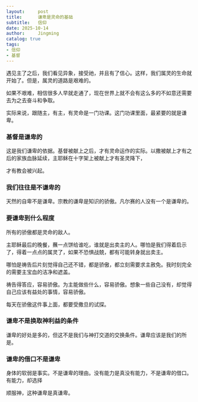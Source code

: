 ```yaml
---
layout:     post
title:      谦卑是灵命的基础
subtitle:   信仰
date: 2025-10-14
author:     Jingming
catalog: true
tags: 
- 信仰
- 基督
---
```


遇见主了之后，我们看见异象，接受祂，并且有了信心。这样，我们属灵的生命就开始了。但是，属灵的道路是艰难的。

如果不艰难，相信很多人早就走通了，现在世界上就不会有这么多的不如意还需要去为之去奋斗和争取。

实际来说，跟随主，有主，有灵命是一门功课。这门功课里面，最紧要的就是谦卑。

### 基督是谦卑的

这是我们谦卑的依据。基督被献上之后，才有灵命运作的实际。以撒被献上才有之后的家族血脉延续，主耶稣在十字架上被献上才有圣灵降下，

才有教会被兴起。

### 我们往往是不谦卑的

天然的自卑不是谦卑。宗教的谦卑是知识的骄傲。凡尔赛的人没有一个是谦卑的。

### 要谦卑到什么程度

所有的骄傲都是灵命的敌人。

主耶稣最后的晚餐，蘸一点饼给谁吃，谁就是出卖主的人。哪怕是我们得着启示了，得着一点点的属灵了，如果不恐惧战兢，都有可能转身就出卖主。

哪怕是祷告后片刻觉得自己还不错，都是骄傲，都立刻需要求主赦免。我时刻完全的需要主宝血的洁净和遮盖。

祷告得答应，容易骄傲。为主能做些什么，容易骄傲。想象一些自己没有，却觉得自己应该有益处的事情，容易骄傲。

每天在骄傲这件事上面，都要受撒旦的试探。

### 谦卑不是换取神利益的条件

谦卑的好处是多的，但这不是我们与神打交道的交换条件。谦卑应该是我们的所是。

### 谦卑的借口不是谦卑

身体的软弱是事实。不是谦卑的理由。没有能力是真没有能力，不是谦卑的借口。有能力，却选择

顺服神，这种谦卑是真谦卑。



